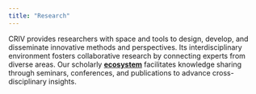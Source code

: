 ```yaml
---
title: "Research"
---
```

CRIV provides researchers with space and tools to design, develop, and disseminate innovative methods and perspectives. Its interdisciplinary environment fosters collaborative research by connecting experts from diverse areas. Our scholarly [**ecosystem**](/people) facilitates knowledge sharing through seminars, conferences, and publications to advance cross-disciplinary insights.
